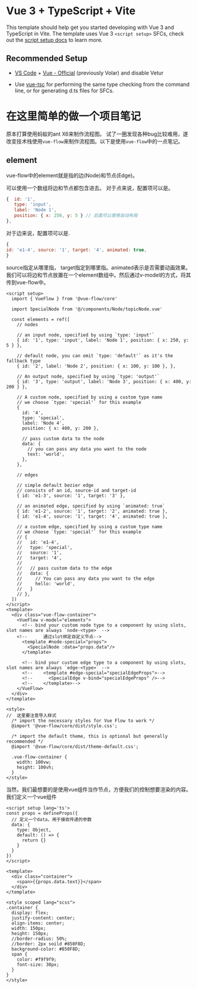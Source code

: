 # Vue 3 + TypeScript + Vite

This template should help get you started developing with Vue 3 and TypeScript in Vite. The template uses Vue 3 `<script setup>` SFCs, check out the [script setup docs](https://v3.vuejs.org/api/sfc-script-setup.html#sfc-script-setup) to learn more.

## Recommended Setup

- [VS Code](https://code.visualstudio.com/) + [Vue - Official](https://marketplace.visualstudio.com/items?itemName=Vue.volar) (previously Volar) and disable Vetur

- Use [vue-tsc](https://github.com/vuejs/language-tools/tree/master/packages/tsc) for performing the same type checking from the command line, or for generating d.ts files for SFCs.

# 在这里简单的做一个项目笔记

原本打算使用蚂蚁的ant X6来制作流程图。
试了一圈发现各种bug比较难用，遂改变技术栈使用`vue-flow`来制作流程图。以下是使用`vue-flow`中的一点笔记。

## element
vue-flow中的element就是指的边(Node)和节点(Edge)。

可以使用一个数组将边和节点都包含进去。
对于点来说，配置项可以是。
``` js
{  id: '1',
   type: 'input', 
   label: 'Node 1',
   position: { x: 250, y: 5 } // 后面可以使用自动布局
},
```
对于边来说，配置项可以是.
``` js
{
id: 'e1-4', source: '1', target: '4', animated: true,
}
```
source指定从哪里指， target指定到哪里指。animated表示是否需要动画效果。
我们可以将边和节点放置在一个element数组中。然后通过v-model的方式，将其传到vue-flow中。
```vue
<script setup>
  import { VueFlow } from '@vue-flow/core'

  import SpecialNode from '@/components/Node/topicNode.vue'

  const elements = ref([
    // nodes

    // an input node, specified by using `type: 'input'`
    { id: '1', type: 'input', label: 'Node 1', position: { x: 250, y: 5 } },

    // default node, you can omit `type: 'default'` as it's the fallback type
    { id: '2', label: 'Node 2', position: { x: 100, y: 100 }, },

    // An output node, specified by using `type: 'output'`
    { id: '3', type: 'output', label: 'Node 3', position: { x: 400, y: 200 } },

    // A custom node, specified by using a custom type name
    // we choose `type: 'special'` for this example
    {
      id: '4',
      type: 'special',
      label: 'Node 4',
      position: { x: 400, y: 200 },

      // pass custom data to the node
      data: {
        // you can pass any data you want to the node
        text: 'world',
      },
    },

    // edges

    // simple default bezier edge
    // consists of an id, source-id and target-id
    { id: 'e1-3', source: '1', target: '3' },

    // an animated edge, specified by using `animated: true`
    { id: 'e1-2', source: '1', target: '2', animated: true },
    { id: 'e1-4', source: '1', target: '4', animated: true },

    // a custom edge, specified by using a custom type name
    // we choose `type: 'special'` for this example
    // {
    //   id: 'e1-4',
    //   type: 'special',
    //   source: '1',
    //   target: '4',
    //
    //   // pass custom data to the edge
    //   data: {
    //     // You can pass any data you want to the edge
    //     hello: 'world',
    //   }
    // },
  ])
</script>
<template>
  <div class="vue-flow-container">
    <VueFlow v-model="elements">
      <!-- bind your custom node type to a component by using slots, slot names are always `node-<type>` -->
    <!--      通过slot绑定自定义节点-->
      <template #node-special="props">
        <SpecialNode :data="props.data"/>
      </template>

      <!-- bind your custom edge type to a component by using slots, slot names are always `edge-<type>` -->
      <!--    <template #edge-special="specialEdgeProps">-->
      <!--      <SpecialEdge v-bind="specialEdgeProps" />-->
      <!--    </template>-->
    </VueFlow>
  </div>
</template>

<style>
//  这里要注意导入样式
  /* import the necessary styles for Vue Flow to work */
  @import '@vue-flow/core/dist/style.css';

  /* import the default theme, this is optional but generally recommended */
  @import '@vue-flow/core/dist/theme-default.css';

  .vue-flow-container {
    width: 100vw;
    height: 100vh;
  }
</style>
```
当然，我们最想要的是使用vue组件当作节点，方便我们的控制想要渲染的内容。
我们定义一个vue组件
```vue
<script setup lang='ts'>
const props = defineProps({
  // 定义一个data，用于接收传递的参数
  data: {
    type: Object,
    default: () => {
      return {}
    }
  }
})
</script>

<template>
  <div class="container">
    <span>{{props.data.text}}</span>
  </div>
</template>

<style scoped lang="scss">
.container {
  display: flex;
  justify-content: center;
  align-items: center;
  width: 150px;
  height: 150px;
  //border-radius: 50%;
  //border: 2px soild #850F8D;
  background-color: #850F8D;
  span {
    color: #f9f9f9;
    font-size: 30px;
  }
}
</style>
```
